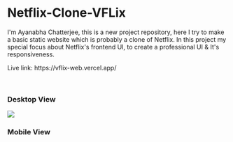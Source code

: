 # Netflix-Clone-VFLix
<p>I'm Ayanabha Chatterjee, this is a new project repository, here I try to  make a basic static website which is probably a clone of Netflix. In this project my special focus about Netflix's frontend UI, to create a professional UI &amp; It's responsiveness. </p>

<p>Live link: https://vflix-web.vercel.app/</p>
<br>
<h3>Desktop View</h3>
<img src="Screenshot (362).jpg" />
<h3>Mobile View</h3>



